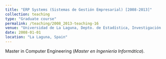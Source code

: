 ```yaml
---
title: "ERP Systems (Sistemas de Gestión Empresarial) [2008-2013]"
collection: teaching
type: "Graduate course"
permalink: /teaching/2008_2013-teaching-16
venue: "Universidad de La Laguna, Depto. de Estadística, Investigación Operativa y Computación"
date: 2008-01-01
location: "La Laguna, Spain"
---
```

Master in Computer Engineering (_Master en Ingeniería Informática_).